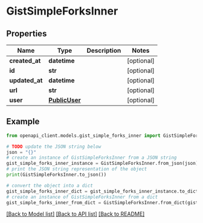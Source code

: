 # GistSimpleForksInner


## Properties

Name | Type | Description | Notes
------------ | ------------- | ------------- | -------------
**created_at** | **datetime** |  | [optional] 
**id** | **str** |  | [optional] 
**updated_at** | **datetime** |  | [optional] 
**url** | **str** |  | [optional] 
**user** | [**PublicUser**](PublicUser.md) |  | [optional] 

## Example

```python
from openapi_client.models.gist_simple_forks_inner import GistSimpleForksInner

# TODO update the JSON string below
json = "{}"
# create an instance of GistSimpleForksInner from a JSON string
gist_simple_forks_inner_instance = GistSimpleForksInner.from_json(json)
# print the JSON string representation of the object
print(GistSimpleForksInner.to_json())

# convert the object into a dict
gist_simple_forks_inner_dict = gist_simple_forks_inner_instance.to_dict()
# create an instance of GistSimpleForksInner from a dict
gist_simple_forks_inner_from_dict = GistSimpleForksInner.from_dict(gist_simple_forks_inner_dict)
```
[[Back to Model list]](../README.md#documentation-for-models) [[Back to API list]](../README.md#documentation-for-api-endpoints) [[Back to README]](../README.md)


